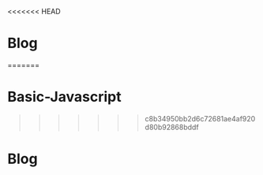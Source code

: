 <<<<<<< HEAD
# Blog
=======
# Basic-Javascript
>>>>>>> c8b34950bb2d6c72681ae4af920d80b92868bddf
# Blog
